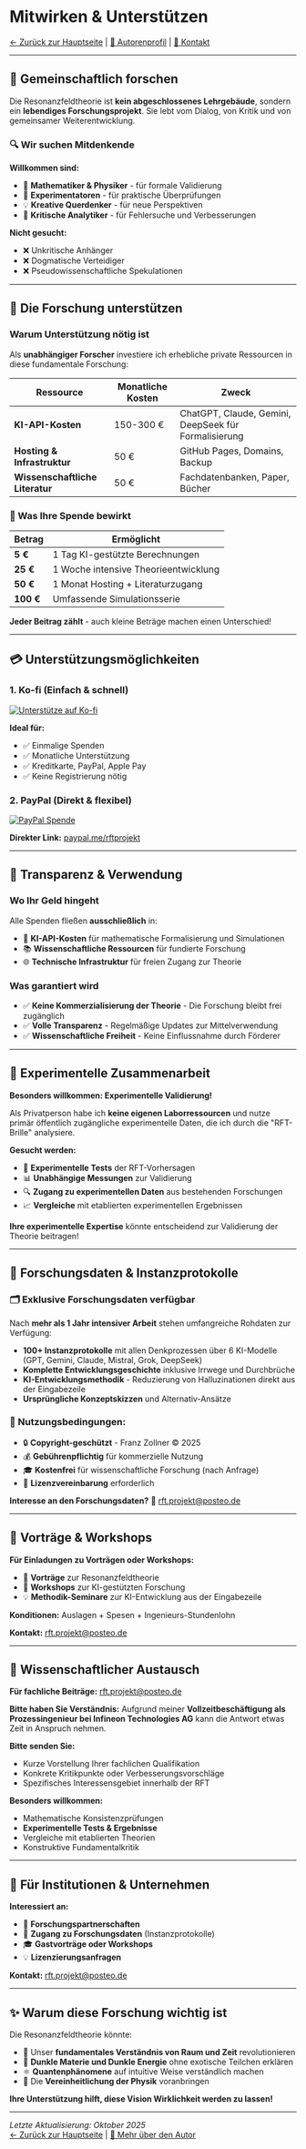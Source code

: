 # Mitwirken & Unterstützen

[← Zurück zur Hauptseite](README.md) | [👤 Autorenprofil](autor.md) | [📧 Kontakt](kontakt.md)

---

## 🤝 Gemeinschaftlich forschen

Die Resonanzfeldtheorie ist **kein abgeschlossenes Lehrgebäude**, sondern ein **lebendiges Forschungsprojekt**. Sie lebt vom Dialog, von Kritik und von gemeinsamer Weiterentwicklung.

### 🔍 Wir suchen Mitdenkende

**Willkommen sind:**
- 🧮 **Mathematiker & Physiker** - für formale Validierung
- 🔬 **Experimentatoren** - für praktische Überprüfungen  
- 💡 **Kreative Querdenker** - für neue Perspektiven
- 🎯 **Kritische Analytiker** - für Fehlersuche und Verbesserungen

**Nicht gesucht:**
- ❌ Unkritische Anhänger
- ❌ Dogmatische Verteidiger
- ❌ Pseudowissenschaftliche Spekulationen

---

## 💝 Die Forschung unterstützen

### Warum Unterstützung nötig ist
Als **unabhängiger Forscher** investiere ich erhebliche private Ressourcen in diese fundamentale Forschung:

| Ressource | Monatliche Kosten | Zweck |
|-----------|-------------------|-------|
| **KI-API-Kosten** | 150-300 € | ChatGPT, Claude, Gemini, DeepSeek für Formalisierung |
| **Hosting & Infrastruktur** | 50 € | GitHub Pages, Domains, Backup |
| **Wissenschaftliche Literatur** | 50 € | Fachdatenbanken, Paper, Bücher |

### 🎁 Was Ihre Spende bewirkt

| Betrag | Ermöglicht |
|--------|-----------|
| **5 €** | 1 Tag KI-gestützte Berechnungen |
| **25 €** | 1 Woche intensive Theorieentwicklung |
| **50 €** | 1 Monat Hosting + Literaturzugang |
| **100 €** | Umfassende Simulationsserie |

**Jeder Beitrag zählt** - auch kleine Beträge machen einen Unterschied!

---

## 💳 Unterstützungsmöglichkeiten

### 1. Ko-fi (Einfach & schnell)
[![Unterstütze auf Ko-fi](https://ko-fi.com/img/githubbutton_sm.svg)](https://ko-fi.com/rftprojekt)

**Ideal für:**
- ✅ Einmalige Spenden
- ✅ Monatliche Unterstützung  
- ✅ Kreditkarte, PayPal, Apple Pay
- ✅ Keine Registrierung nötig

### 2. PayPal (Direkt & flexibel)
[![PayPal Spende](https://img.shields.io/badge/PayPal-Spenden-blue?style=for-the-badge&logo=paypal)](https://www.paypal.me/rftprojekt)

**Direkter Link:** [paypal.me/rftprojekt](https://www.paypal.me/rftprojekt)

---

## 🌟 Transparenz & Verwendung

### Wo Ihr Geld hingeht
Alle Spenden fließen **ausschließlich** in:
- 🤖 **KI-API-Kosten** für mathematische Formalisierung und Simulationen
- 📚 **Wissenschaftliche Ressourcen** für fundierte Forschung
- 🌐 **Technische Infrastruktur** für freien Zugang zur Theorie

### Was garantiert wird
- ✅ **Keine Kommerzialisierung der Theorie** - Die Forschung bleibt frei zugänglich
- ✅ **Volle Transparenz** - Regelmäßige Updates zur Mittelverwendung  
- ✅ **Wissenschaftliche Freiheit** - Keine Einflussnahme durch Förderer

---

## 🔬 Experimentelle Zusammenarbeit

**Besonders willkommen: Experimentelle Validierung!**

Als Privatperson habe ich **keine eigenen Laborressourcen** und nutze primär öffentlich zugängliche experimentelle Daten, die ich durch die "RFT-Brille" analysiere.

**Gesucht werden:**
- 🧪 **Experimentelle Tests** der RFT-Vorhersagen
- 📊 **Unabhängige Messungen** zur Validierung
- 🔍 **Zugang zu experimentellen Daten** aus bestehenden Forschungen
- 📈 **Vergleiche** mit etablierten experimentellen Ergebnissen

**Ihre experimentelle Expertise** könnte entscheidend zur Validierung der Theorie beitragen!

---

## 💼 Forschungsdaten & Instanzprotokolle

### 🗂️ Exklusive Forschungsdaten verfügbar
Nach **mehr als 1 Jahr intensiver Arbeit** stehen umfangreiche Rohdaten zur Verfügung:

- **100+ Instanzprotokolle** mit allen Denkprozessen über 6 KI-Modelle (GPT, Gemini, Claude, Mistral, Grok, DeepSeek)
- **Komplette Entwicklungsgeschichte** inklusive Irrwege und Durchbrüche
- **KI-Entwicklungsmethodik** - Reduzierung von Halluzinationen direkt aus der Eingabezeile
- **Ursprüngliche Konzeptskizzen** und Alternativ-Ansätze

### 📜 Nutzungsbedingungen:
- 🔒 **Copyright-geschützt** - Franz Zollner © 2025
- 💰 **Gebührenpflichtig** für kommerzielle Nutzung
- 🎓 **Kostenfrei** für wissenschaftliche Forschung (nach Anfrage)
- 📄 **Lizenzvereinbarung** erforderlich

**Interesse an den Forschungsdaten?** 📧 rft.projekt@posteo.de

---

## 🎤 Vorträge & Workshops

**Für Einladungen zu Vorträgen oder Workshops:**
- 🎯 **Vorträge** zur Resonanzfeldtheorie
- 🔬 **Workshops** zur KI-gestützten Forschung
- 💡 **Methodik-Seminare** zur KI-Entwicklung aus der Eingabezeile

**Konditionen:** Auslagen + Spesen + Ingenieurs-Stundenlohn

**Kontakt:** rft.projekt@posteo.de

---

## 📧 Wissenschaftlicher Austausch

**Für fachliche Beiträge:** rft.projekt@posteo.de

**Bitte haben Sie Verständnis:** Aufgrund meiner **Vollzeitbeschäftigung als Prozessingenieur bei Infineon Technologies AG** kann die Antwort etwas Zeit in Anspruch nehmen.

**Bitte senden Sie:**
- Kurze Vorstellung Ihrer fachlichen Qualifikation
- Konkrete Kritikpunkte oder Verbesserungsvorschläge
- Spezifisches Interessensgebiet innerhalb der RFT

**Besonders willkommen:**
- Mathematische Konsistenzprüfungen
- **Experimentelle Tests & Ergebnisse**
- Vergleiche mit etablierten Theorien
- Konstruktive Fundamentalkritik

---

## 🏢 Für Institutionen & Unternehmen

**Interessiert an:**
- 🤝 **Forschungspartnerschaften**
- 💼 **Zugang zu Forschungsdaten** (Instanzprotokolle)
- 🎓 **Gastvorträge oder Workshops**
- 💡 **Lizenzierungsanfragen**

**Kontakt:** rft.projekt@posteo.de

---

## ✨ Warum diese Forschung wichtig ist

Die Resonanzfeldtheorie könnte:
- 🔄 Unser **fundamentales Verständnis von Raum und Zeit** revolutionieren
- 🌌 **Dunkle Materie und Dunkle Energie** ohne exotische Teilchen erklären  
- ⚛️ **Quantenphänomene** auf intuitive Weise verständlich machen
- 🎯 Die **Vereinheitlichung der Physik** voranbringen

**Ihre Unterstützung hilft, diese Vision Wirklichkeit werden zu lassen!**

---
*Letzte Aktualisierung: Oktober 2025*  
[← Zurück zur Hauptseite](README.md) | [👤 Mehr über den Autor](autor.md)

